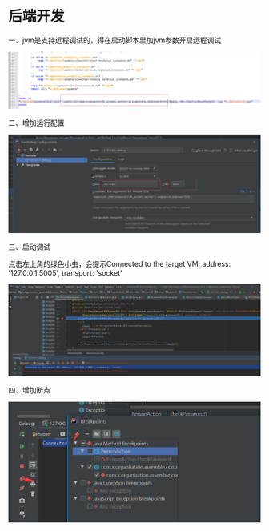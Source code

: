# 后端开发

一、jvm是支持远程调试的，得在启动脚本里加jvm参数开启远程调试

![](../.gitbook/assets/image%20%2862%29.png)

二、增加运行配置

![](../.gitbook/assets/image%20%28147%29.png)

三、启动调试

点击左上角的绿色小虫，会提示Connected to the target VM, address: '127.0.0.1:5005', transport: 'socket'

![](../.gitbook/assets/image%20%28126%29.png)

四、增加断点

![](../.gitbook/assets/image.png)

